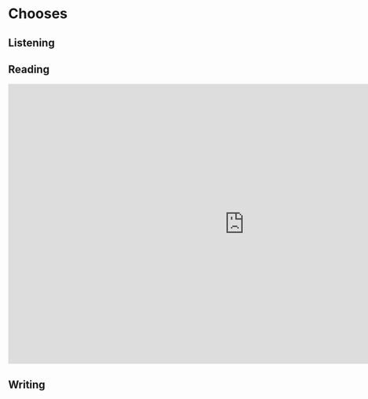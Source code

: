 # Chooses

## Listening

## Reading

<iframe src="https://docs.google.com/presentation/d/e/2PACX-1vTgardMW63qyMjeuwaM9PX1rNLmDW6uS5IwHMfj4HKpC5dF7DG11JOYBWnsLse0Is_YWlwF08ef9CTK/embed?start=false&loop=false&delayms=3000" frameborder="0" width="960" height="569" allowfullscreen="true" mozallowfullscreen="true" webkitallowfullscreen="true"></iframe>






## Writing